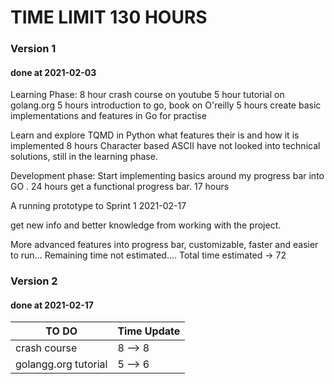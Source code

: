 # TIME LIMIT 130 HOURS

### Version 1 
#### done at 2021-02-03

Learning Phase:
8 hour crash course on youtube
5 hour tutorial on golang.org
5 hours introduction to go, book on O'reilly
5 hours create basic implementations and features in Go for practise

Learn and explore TQMD in Python what features their is 
and how it is implemented 8 hours
Character based ASCII
have not looked into technical solutions, still in the learning phase.

Development phase:
Start implementing basics around my progress bar into GO . 24 hours
get a functional progress bar. 17 hours

A running prototype to Sprint 1 2021-02-17

get new info and better knowledge from working with the project.

More advanced features into progress bar, customizable, faster 
and easier to run...
Remaining time not estimated....
Total time estimated -> 72

### Version 2
#### done at 2021-02-17

| TO DO | Time Update |
| ------ | ----------- |
| crash course | 8 --> 8 |
| golangg.org tutorial | 5 --> 6 |
